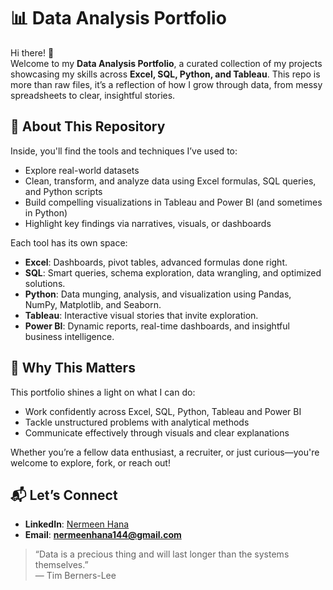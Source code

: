 # 📊 Data Analysis Portfolio

Hi there! 👋  
Welcome to my **Data Analysis Portfolio**, a curated collection of my projects showcasing my skills across **Excel, SQL, Python, and Tableau**. This repo is more than raw files, it’s a reflection of how I grow through data, from messy spreadsheets to clear, insightful stories.

## 🚀 About This Repository

Inside, you'll find the tools and techniques I’ve used to:

- Explore real-world datasets  
- Clean, transform, and analyze data using Excel formulas, SQL queries, and Python scripts  
- Build compelling visualizations in Tableau and Power BI (and sometimes in Python)  
- Highlight key findings via narratives, visuals, or dashboards  

Each tool has its own space:

- **Excel**: Dashboards, pivot tables, advanced formulas done right.  
- **SQL**: Smart queries, schema exploration, data wrangling, and optimized solutions.  
- **Python**: Data munging, analysis, and visualization using Pandas, NumPy, Matplotlib, and Seaborn.  
- **Tableau**: Interactive visual stories that invite exploration.
- **Power BI**: Dynamic reports, real-time dashboards, and insightful business intelligence.


## 🎯 Why This Matters

This portfolio shines a light on what I can do:

- Work confidently across Excel, SQL, Python, Tableau and Power BI  
- Tackle unstructured problems with analytical methods  
- Communicate effectively through visuals and clear explanations  

Whether you’re a fellow data enthusiast, a recruiter, or just curious—you're welcome to explore, fork, or reach out!

## 📬 Let’s Connect

- **LinkedIn**: [Nermeen Hana](https://www.linkedin.com/in/nermeen-hana-6702a64b/)  
- **Email**: **nermeenhana144@gmail.com**  

> “Data is a precious thing and will last longer than the systems themselves.”  
> — Tim Berners-Lee
